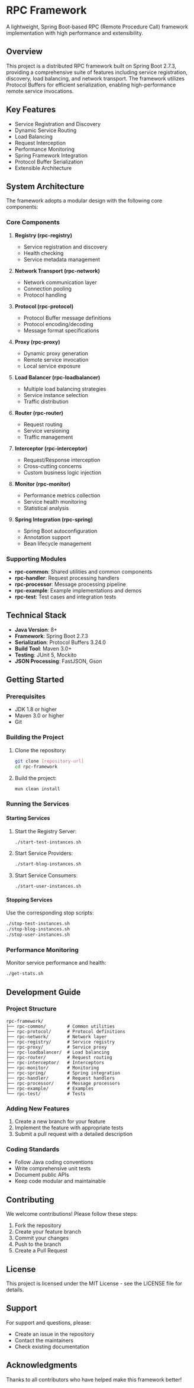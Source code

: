 # RPC Framework

A lightweight, Spring Boot-based RPC (Remote Procedure Call) framework implementation with high performance and extensibility.

## Overview

This project is a distributed RPC framework built on Spring Boot 2.7.3, providing a comprehensive suite of features including service registration, discovery, load balancing, and network transport. The framework utilizes Protocol Buffers for efficient serialization, enabling high-performance remote service invocations.

## Key Features

- Service Registration and Discovery
- Dynamic Service Routing
- Load Balancing
- Request Interception
- Performance Monitoring
- Spring Framework Integration
- Protocol Buffer Serialization
- Extensible Architecture

## System Architecture

The framework adopts a modular design with the following core components:

### Core Components

1. **Registry (rpc-registry)**
   - Service registration and discovery
   - Health checking
   - Service metadata management

2. **Network Transport (rpc-network)**
   - Network communication layer
   - Connection pooling
   - Protocol handling

3. **Protocol (rpc-protocol)**
   - Protocol Buffer message definitions
   - Protocol encoding/decoding
   - Message format specifications

4. **Proxy (rpc-proxy)**
   - Dynamic proxy generation
   - Remote service invocation
   - Local service exposure

5. **Load Balancer (rpc-loadbalancer)**
   - Multiple load balancing strategies
   - Service instance selection
   - Traffic distribution

6. **Router (rpc-router)**
   - Request routing
   - Service versioning
   - Traffic management

7. **Interceptor (rpc-interceptor)**
   - Request/Response interception
   - Cross-cutting concerns
   - Custom business logic injection

8. **Monitor (rpc-monitor)**
   - Performance metrics collection
   - Service health monitoring
   - Statistical analysis

9. **Spring Integration (rpc-spring)**
   - Spring Boot autoconfiguration
   - Annotation support
   - Bean lifecycle management

### Supporting Modules

- **rpc-common**: Shared utilities and common components
- **rpc-handler**: Request processing handlers
- **rpc-processor**: Message processing pipeline
- **rpc-example**: Example implementations and demos
- **rpc-test**: Test cases and integration tests

## Technical Stack

- **Java Version**: 8+
- **Framework**: Spring Boot 2.7.3
- **Serialization**: Protocol Buffers 3.24.0
- **Build Tool**: Maven 3.0+
- **Testing**: JUnit 5, Mockito
- **JSON Processing**: FastJSON, Gson

## Getting Started

### Prerequisites

- JDK 1.8 or higher
- Maven 3.0 or higher
- Git

### Building the Project

1. Clone the repository:
   ```bash
   git clone [repository-url]
   cd rpc-framework
   ```

2. Build the project:
   ```bash
   mvn clean install
   ```

### Running the Services

#### Starting Services

1. Start the Registry Server:
   ```bash
   ./start-test-instances.sh
   ```

2. Start Service Providers:
   ```bash
   ./start-blog-instances.sh
   ```

3. Start Service Consumers:
   ```bash
   ./start-user-instances.sh
   ```

#### Stopping Services

Use the corresponding stop scripts:
```bash
./stop-test-instances.sh
./stop-blog-instances.sh
./stop-user-instances.sh
```

### Performance Monitoring

Monitor service performance and health:
```bash
./get-stats.sh
```

## Development Guide

### Project Structure
```
rpc-framework/
├── rpc-common/        # Common utilities
├── rpc-protocol/      # Protocol definitions
├── rpc-network/       # Network layer
├── rpc-registry/      # Service registry
├── rpc-proxy/         # Service proxy
├── rpc-loadbalancer/  # Load balancing
├── rpc-router/        # Request routing
├── rpc-interceptor/   # Interceptors
├── rpc-monitor/       # Monitoring
├── rpc-spring/        # Spring integration
├── rpc-handler/       # Request handlers
├── rpc-processor/     # Message processors
├── rpc-example/       # Examples
└── rpc-test/          # Tests
```

### Adding New Features

1. Create a new branch for your feature
2. Implement the feature with appropriate tests
3. Submit a pull request with a detailed description

### Coding Standards

- Follow Java coding conventions
- Write comprehensive unit tests
- Document public APIs
- Keep code modular and maintainable

## Contributing

We welcome contributions! Please follow these steps:

1. Fork the repository
2. Create your feature branch
3. Commit your changes
4. Push to the branch
5. Create a Pull Request

## License

This project is licensed under the MIT License - see the LICENSE file for details.

## Support

For support and questions, please:
- Create an issue in the repository
- Contact the maintainers
- Check existing documentation

## Acknowledgments

Thanks to all contributors who have helped make this framework better!